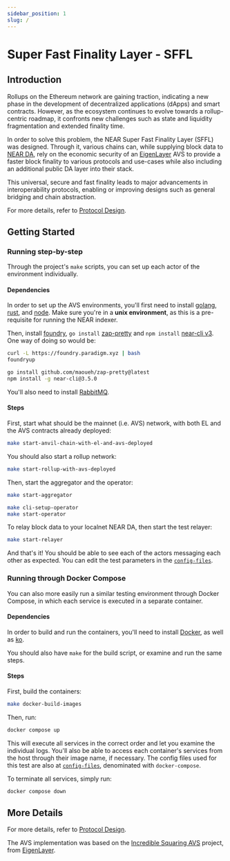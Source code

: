 ```yaml
---
sidebar_position: 1
slug: /
---
```


# Super Fast Finality Layer - SFFL

## Introduction

Rollups on the Ethereum network are gaining traction, indicating a new phase
in the development of decentralized applications (dApps) and smart contracts.
However, as the ecosystem continues to evolve towards a rollup-centric roadmap,
it confronts new challenges such as state and liquidity fragmentation and
extended finality time.

In order to solve this problem, the NEAR Super Fast Finality Layer (SFFL) was
designed. Through it, various chains can, while supplying block data to
[NEAR DA](https://github.com/near/rollup-data-availability), rely on the
economic security of an [EigenLayer](https://www.eigenlayer.xyz) AVS to provide
a faster block finality to various protocols and use-cases while also including
an additional public DA layer into their stack.

This universal, secure and fast finality leads to major advancements in
interoperability protocols, enabling or improving designs such as general
bridging and chain abstraction.

For more details, refer to [Protocol Design](./design/overview.md).

## Getting Started

### Running step-by-step

Through the project's `make` scripts, you can set up each actor of the
environment individually.

#### Dependencies

In order to set up the AVS environments, you'll first need to install
[golang](https://go.dev/dl/),
[rust](https://doc.rust-lang.org/cargo/getting-started/installation.html), and
[node](https://nodejs.org/en/download).
Make sure you're in a **unix environment**, as this is a pre-requisite
for running the NEAR indexer.

Then, install [foundry](https://book.getfoundry.sh/getting-started/installation), `go install` [zap-pretty](https://github.com/maoueh/zap-pretty) and `npm install`
[near-cli v3](https://github.com/near/near-cli). One way of doing so would be:

```bash
curl -L https://foundry.paradigm.xyz | bash
foundryup

go install github.com/maoueh/zap-pretty@latest
npm install -g near-cli@3.5.0
```

You'll also need to install [RabbitMQ](https://www.rabbitmq.com/docs/download).

#### Steps

First, start what should be the mainnet (i.e. AVS) network, with both EL and
the AVS contracts already deployed:

```bash
make start-anvil-chain-with-el-and-avs-deployed
```

You should also start a rollup network:

```bash
make start-rollup-with-avs-deployed
```

Then, start the aggregator and the operator:

```bash
make start-aggregator
```

```bash
make cli-setup-operator
make start-operator
```

To relay block data to your localnet NEAR DA, then start the test relayer:

```bash
make start-relayer
```

And that's it! You should be able to see each of the actors messaging each
other as expected. You can edit the test parameters in the 
[`config-files`](./config-files).

### Running through Docker Compose

You can also more easily run a similar testing environment through Docker
Compose, in which each service is executed in a separate container.

#### Dependencies

In order to build and run the containers, you'll need to install
[Docker](https://www.docker.com/get-started/), as well as
[ko](https://ko.build/install/).

You should also have `make` for the build script, or examine and run the same
steps.

#### Steps

First, build the containers:

```bash
make docker-build-images
```

Then, run:

```bash
docker compose up
```

This will execute all services in the correct order and let you examine the
individual logs. You'll also be able to access each container's services from
the host through their image name, if necessary. The config files used for this
test are also at [`config-files`](./config-files), denominated with
`docker-compose`.

To terminate all services, simply run:

```bash
docker compose down
```

## More Details

For more details, refer to [Protocol Design](./design/overview.md).

The AVS implementation was based on the
[Incredible Squaring AVS](https://github.com/Layr-Labs/incredible-squaring-avs)
project, from [EigenLayer](https://www.eigenlayer.xyz).
